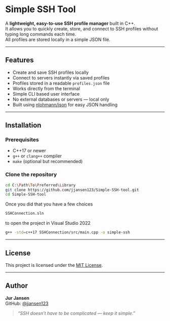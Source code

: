 # Simple SSH Tool

A **lightweight, easy-to-use SSH profile manager** built in C++.  
It allows you to quickly create, store, and connect to SSH profiles without typing long commands each time.  
All profiles are stored locally in a simple JSON file.

---

## Features

- Create and save SSH profiles locally  
- Connect to servers instantly via saved profiles  
- Profiles stored in a readable `profiles.json` file  
- Works directly from the terminal
- Simple CLI based user interface
- No external databases or servers — local only  
- Built using [nlohmann/json](https://github.com/nlohmann/json) for easy JSON handling  

---

## Installation

### Prerequisites
- C++17 or newer  
- `g++` or `clang++` compiler  
- `make` (optional but recommended)

### Clone the repository
```bash
cd C:\Path\To\Preferred\Library
git clone https://github.com/jjansen123/Simple-SSH-tool.git
cd Simple-SSH-tool
```
Once you did that you have a few choices

```bash
SSHConnection.sln
```
to open the project in Visual Studio 2022

```bash
g++ -std=c++17 SSHConnection/src/main.cpp -o simple-ssh
```

---

## License

This project is licensed under the [MIT License](LICENSE).

---

## Author

**Jur Jansen**  
GitHub: [@jjansen123](https://github.com/jjansen123)

> _“SSH doesn’t have to be complicated — keep it simple.”_
